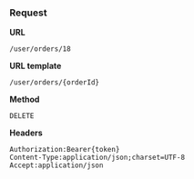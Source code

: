 ### Request

**URL**

`/user/orders/18`

**URL template**

`/user/orders/{orderId}`

**Method**

`DELETE`

**Headers**

`Authorization:Bearer{token}`  
`Content-Type:application/json;charset=UTF-8`  
`Accept:application/json`  
